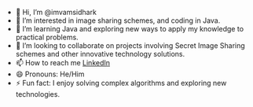 - 👋 Hi, I’m @imvamsidhark
- 👀 I’m interested in image sharing schemes, and coding in Java.
- 🌱 I’m learning Java and exploring new ways to apply my knowledge to practical problems.
- 💞️ I’m looking to collaborate on projects involving Secret Image Sharing schemes and other innovative technology solutions.
- 📫 How to reach me [LinkedIn](https://www.linkedin.com/in/vamsidhar-kolukuluri)
- 😄 Pronouns: He/Him
- ⚡ Fun fact: I enjoy solving complex algorithms and exploring new technologies.

<!---
imvamsidhark/imvamsidhark is a ✨ special ✨ repository because its `README.md` (this file) appears on your GitHub profile.
You can click the Preview link to take a look at your changes.
--->
